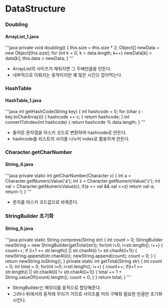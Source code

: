 # DataStructure

### Doubling
#### ArrayList_1.java
'''java
private void doubling() {
		this.size = this.size * 2;
		Object[] newData = new Object[this.size];
		for (int k = 0; k < data.length; k++)
			newData[k] = data[k];
		this.data = newData;
	}
'''
- ArrayList의 사이즈가 채워지면 그 두배만큼을 만든다.
- 내부적으로 이뤄지는 동작이지만 꽤 많은 시간으 잡아먹는다.

### HashTable
#### HashTable_1.java
'''java
int getHashCode(String key) {
		int hashcode = 0;
		for (char c : key.toCharArray()) {
			hashcode += c;
		}
		return hashcode;
	}
int convertToIndex(int hashcode) {
	return hashcode % data.length;
	}
'''
- 들어온 문자열을 아스키 코드로 변환하여 hashcode로 만든다.
- hashcode를 리스트의 사이즐 나누어 index로 활용하게 만든다.

### Character.getCharNumber
#### String_4.java
'''java
	private static int getCharNumber(Character c) {
		int a = Character.getNumericValue('a');
		int z = Character.getNumericValue('z');
		int val = Character.getNumericValue(c);
		if(a <= val && val <=z)
			return val-a;
		return-1;
	}
'''
- 문자를 아스키 코드값으로 바꿔준다.

### StringBuilder 초기화
#### String_6.java
'''java
	private static String compress(String str) {
		int count = 0;
		StringBuilder newString = new StringBuilder(getTotal(str));
		for(int i=0; i<str.length(); i++) {
			count++;
			if (i+1 >= str.length() || str.charAt(i) != str.charAt(i+1)) {
				newString.append(str.charAt(i));
				newString.append(count);
				count = 0;
			}
		}
		return newString.toString();
	}
	private static int getTotal(String str) {
		int count = 0;
		int total = 0;
		for(int i=0; i<str.length(); i++) {
			count++;
			if(i+1 >= str.length() || str.charAt(i) != str.charAt(i+1)) {
				total += 1 + String.valueOf(count).length();
				count = 0;
			}
		}
		return total;
	}
'''
- StringBuilder는 메모리를 동적으로 할당해준다.
- 그러나 뒤에서의 동작에 무리가 가므로 사이즈를 미리 구해줘 필요한 만큼만 초기화 시킨다.
